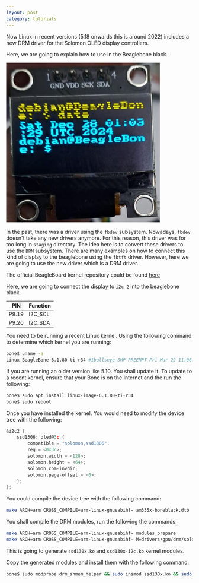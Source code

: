 ```yaml
---
layout: post
category: tutorials
---
```


Now Linux in recent versions (5.18 onwards this is around 2022) includes a new DRM driver for the Solomon OLED display controllers.

Here, we are going to explain how to use in the Beaglebone black.

![beagleboneblack_ssd1306_oled](https://raw.githubusercontent.com/reymor/reymor.github.io/master/files/pics/solomon-ssd1306-bbb.png)

In the past, there was a driver using the `fbdev` subsystem. Nowadays, `fbdev` doesn't take any new drivers anymore. For this reason, this driver was for too long in `staging` directory. The idea here is to convert these drivers to use the `DRM` subsystem. There are many examples on how to connect this kind of display to the beaglebone using the `fbtft` driver. However, here we are going to use the new driver which is a DRM driver.

The official BeagleBoard kernel repository could be found [here](https://github.com/beagleboard/linux)

Here, we are going to connect the display to `i2c-2` into the beaglebone black.

| PIN   | Function | 
| ---   | ---      |
| P9.19 | I2C_SCL  |
| P9.20 | I2C_SDA  |

You need to be running a recent Linux kernel. Using the following command to determine which kernel you are running:

```bash
bone$ uname -a
Linux BeagleBone 6.1.80-ti-r34 #1bullseye SMP PREEMPT Fri Mar 22 11:06:21 UTC 2024 armv7l GNU/Linux
```
If you are running an older version like 5.10. You shall update it. To update to a recent kernel, ensure that your Bone is on the Internet and the run the following:

```bash
bone$ sudo apt install linux-image-6.1.80-ti-r34
bone$ sudo reboot
```
Once you have installed the kernel. You would need to modify the device tree with the following:

```C
&i2c2 {
    ssd1306: oled@3c {
        compatible = "solomon,ssd1306";
        reg = <0x3c>;
        solomon,width = <128>;
        solomon,height = <64>;
        solomon,com-invdir;
        solomon,page-offset = <0>;
    };
};
```

You could compile the device tree with the following command:

```bash
make ARCH=arm CROSS_COMPILE=arm-linux-gnueabihf- am335x-boneblack.dtb
```

You shall compile the DRM modules, run the following the commands:

```bash
make ARCH=arm CROSS_COMPILE=arm-linux-gnueabihf- modules_prepare
make ARCH=arm CROSS_COMPILE=arm-linux-gnueabihf- M=drivers/gpu/drm/solomon CONFIG_DRM_SSD130X=m CONFIG_DRM_SSD130X_I2C=m
```

This is going to generate `ssd130x.ko` and `ssd130x-i2c.ko` kernel modules.

Copy the generated modules and install them with the following command:

```bash
bone$ sudo modprobe drm_shmem_helper && sudo insmod ssd130x.ko && sudo insmod ssd130x-i2c.ko
```
